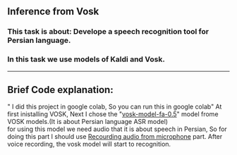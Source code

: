## Inference from Vosk

### This task is about: Develope a speech recognition tool for Persian language.
### In this task we use models of Kaldi and Vosk.
------------------------------------------------------------------------------
## Brief  Code explanation:
" I did this project in google colab, So you can run this in google colab"
At first inistalling VOSK, Next I chose the "[vosk-model-fa-0.5](https://alphacephei.com/vosk/)" model frome VOSK models.(It is about Persian language ASR model)\
for using this model we need audio that it is about speech in Persian, So for doing this part I should use [Recourding audio from microphone](https://colab.research.google.com/gist/ricardodeazambuja/03ac98c31e87caf284f7b06286ebf7fd/microphone-to-numpy-array-from-your-browser-in-colab.ipynb) part.
After voice recording, the vosk model will start to recognition.
